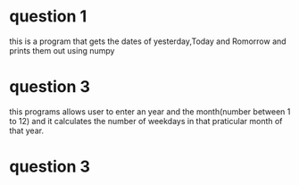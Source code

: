 # question 1
this is a program that gets the dates of yesterday,Today and Romorrow and prints them out using numpy


# question 3
this programs allows user to enter an year and the month(number between 1 to 12) and it calculates the number of
weekdays in that praticular month of that year.

# question 3
